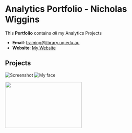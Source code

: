 # Analytics Portfolio - Nicholas Wiggins
This **Portfolio** contains *all* my Analytics Projects
- **Email**: [training@library.uq.edu.au](training@library.uq.edu.au)
- **Website**: [My Website](https://www.nickwiggins.com)

## Projects
![Screenshot](https://github.com/Nijawi/Code_Portfolio_2/assets/67612228/491d953d-3aa3-418c-8ddd-8bec6194404c)
![My face](https://avatars.githubusercontent.com/u/67612228?v=4)

<img align="left" width="250" height="150" src="https://user-images.githubusercontent.com/67612228/184837530-9a4537b3-22f0-495c-90d1-6ccdcb4bc4bd.png">
